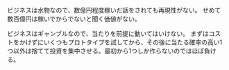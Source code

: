 ビジネスは水物なので、数億円程度稼いだ話をされても再現性がない。
せめて数百億円は稼いでからでないと聞く価値がない。

ビジネスはギャンブルなので、当たりを前提に動いてはいけない。
まずはコストをかけずにいくつもプロトタイプを試してから、その後に当たる確率の高い1つ以外は捨てて投資を集中させる。最初から1つしか作らないのではほぼ負ける。
